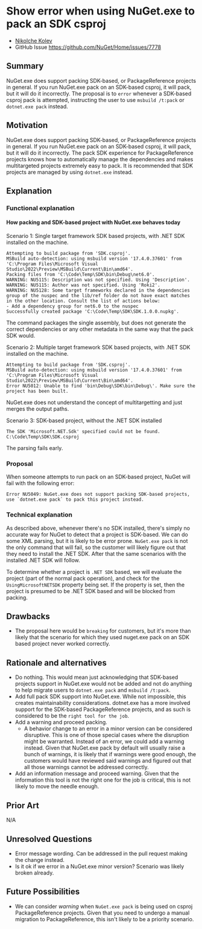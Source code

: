 # Show error when using NuGet.exe to pack an SDK csproj

- [Nikolche Kolev](https://github.com/nkolev92)
- GitHub Issue <https://github.com/NuGet/Home/issues/7778>

## Summary

NuGet.exe does support packing SDK-based, or PackageReference projects in general.
If you run NuGet.exe pack on an SDK-based csproj, it will pack, but it will do it incorrectly.
The proposal is to `error` whenever a SDK-based csproj pack is attempted, instructing the user to use `msbuild /t:pack` or `dotnet.exe pack` instead.

## Motivation

NuGet.exe does support packing SDK-based, or PackageReference projects in general.
If you run NuGet.exe pack on an SDK-based csproj, it will pack, but it will do it incorrectly.
The pack SDK experience for PackageReference projects knows how to automatically manage the dependencies and makes multitargeted projects extremely easy to pack.
It is recommended that SDK projects are managed by using `dotnet.exe` instead.

## Explanation

### Functional explanation

#### How packing and SDK-based project with NuGet.exe behaves today

Scenario 1: Single target framework SDK based projects, with .NET SDK installed on the machine.

```console
Attempting to build package from 'SDK.csproj'.
MSBuild auto-detection: using msbuild version '17.4.0.37601' from 'C:\Program Files\Microsoft Visual Studio\2022\Preview\MSBuild\Current\Bin\amd64'.
Packing files from 'C:\Code\Temp\SDK\bin\Debug\net6.0'.
WARNING: NU5115: Description was not specified. Using 'Description'.
WARNING: NU5115: Author was not specified. Using 'Roki2'.
WARNING: NU5128: Some target frameworks declared in the dependencies group of the nuspec and the lib/ref folder do not have exact matches in the other location. Consult the list of actions below:
- Add a dependency group for net6.0 to the nuspec
Successfully created package 'C:\Code\Temp\SDK\SDK.1.0.0.nupkg'.
```

The command packages the single assembly, but does not generate the correct dependencies or any other metadata in the same way that the pack SDK would.

Scenario 2: Multiple target framework SDK based projects, with .NET SDK installed on the machine.

```console
Attempting to build package from 'SDK.csproj'.
MSBuild auto-detection: using msbuild version '17.4.0.37601' from 'C:\Program Files\Microsoft Visual Studio\2022\Preview\MSBuild\Current\Bin\amd64'.
Error NU5012: Unable to find 'bin\Debug\SDK\bin\Debug\'. Make sure the project has been built.
```

NuGet.exe does not understand the concept of multitargetting and just merges the output paths.

Scenario 3: SDK-based project, without the .NET SDK installed

```console
The SDK 'Microsoft.NET.Sdk' specified could not be found.  C:\Code\Temp\SDK\SDK.csproj
```

The parsing fails early.

### Proposal

When someone attempts to run pack on an SDK-based project, NuGet will fail with the following error:

```console
Error NU5049: NuGet.exe does not support packing SDK-based projects, use `dotnet.exe pack` to pack this project instead.
```

### Technical explanation

As described above, whenever there's no SDK installed, there's simply no accurate way for NuGet to detect that a project is SDK-based.
We can do some XML parsing, but it is likely to be error prone. `NuGet.exe pack` is not the only command that will fail, so the customer will likely figure out that they need to install the .NET SDK. After that the same scenarios with the installed .NET SDK will follow.

To determine whether a project is `.NET SDK` based, we will evaluate the project (part of the normal pack operation), and check for the `UsingMicrosoftNETSDK` property being set. If the property is set, then the project is presumed to be .NET SDK based and will be blocked from packing.

## Drawbacks

- The proposal here would be `breaking` for customers, but it's more than likely that the scenario for which they used nuget.exe pack on an SDK based project never worked correctly.

## Rationale and alternatives

- Do nothing. This would mean just acknowledging that SDK-based projects support in NuGet.exe would not be added and not do anything to help migrate users to `dotnet.exe pack` and `msbuild /t:pack`.
- Add full pack SDK support into NuGet.exe. While not impossible, this creates maintainability considerations. dotnet.exe has a more involved support for the SDK-based PackageReference projects, and as such is considered to be the `right tool for the job`.
- Add a warning and proceed packing.
  - A behavior change to an error in a minor version can be considered disruptive. This is one of those special cases where the disruption might be warranted.
  Instead of an error, we could add a warning instead. Given that NuGet.exe pack by default will usually raise a bunch of warnings, it is likely that if warnings were good enough, the customers would have reviewed said warnings and figured out that all those warnings cannot be addressed correctly.
- Add an information message and proceed warning. Given that the information this tool is not the right one for the job is critical, this is not likely to move the needle enough.

## Prior Art

N/A

## Unresolved Questions

- Error message wording. Can be addressed in the pull request making the change instead.
- Is it ok if we error in a NuGet.exe minor version? Scenario was likely broken already.

## Future Possibilities

- We can consider *warning* when `NuGet.exe pack` is being used on csproj PackageReference projects. Given that you need to undergo a manual migration to PackageReference, this isn't likely to be a priority scenario.
